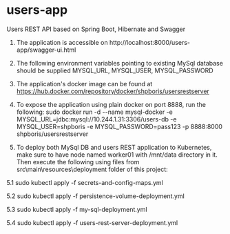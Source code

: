 # users-app
Users REST API based on Spring Boot, Hibernate and Swagger

1. The application is accessible on http://localhost:8000/users-app/swagger-ui.html

2. The following environment variables pointing to existing MySql database should be supplied
MYSQL_URL, MYSQL_USER, MYSQL_PASSWORD

3. The application's docker image can be found at
https://hub.docker.com/repository/docker/shpboris/usersrestserver

4. To expose the application using plain docker on port 8888, run the following: sudo docker run -d --name mysql-docker -e MYSQL_URL=jdbc:mysql://10.244.1.31:3306/users-db -e MYSQL_USER=shpboris -e MYSQL_PASSWORD=pass123 -p 8888:8000 shpboris/usersrestserver

5. To deploy both MySql DB and users REST application to Kubernetes, make sure to have node named worker01 with /mnt/data directory in it.
Then execute the following using files from src\main\resources\deployment folder of this project:

  5.1 sudo kubectl apply -f secrets-and-config-maps.yml

  5.2 sudo kubectl apply -f persistence-volume-deployment.yml

  5.3 sudo kubectl apply -f my-sql-deployment.yml

  5.4 sudo kubectl apply -f users-rest-server-deployment.yml

